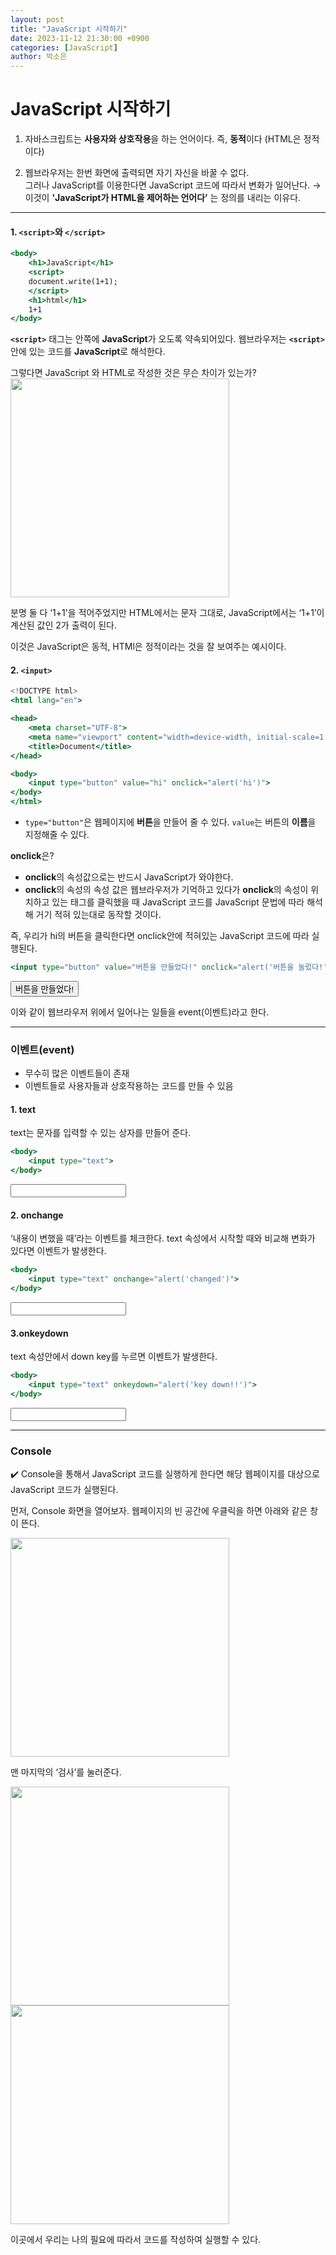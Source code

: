 ```yaml
---
layout: post
title: "JavaScript 시작하기"
date: 2023-11-12 21:30:00 +0900
categories: [JavaScript]
author: 박소은
---
```


# JavaScript 시작하기

1. 자바스크립트는 **사용자와 상호작용**을 하는 언어이다.
즉, **동적**이다 (HTML은 정적이다)

1. 웹브라우저는 한번 화면에 출력되면 자기 자신을 바꿀 수 없다.  
그러나 JavaScript를 이용한다면 JavaScript 코드에 따라서 변화가 일어난다.
→ 이것이 **'JavaScript가 HTML을 제어하는 언어다’** 는 정의를 내리는 이유다.

---

#### 1. `<script>`와 `</script>`

```jsx
<body>
    <h1>JavaScript</h1>
    <script>
    document.write(1+1);
    </script>
    <h1>html</h1>
    1+1
</body>
```

**`<script>`** 태그는 안쪽에 **JavaScript**가 오도록 약속되어있다.
웹브라우저는 **`<script>`** 안에 있는 코드를 **JavaScript**로 해석한다.

그렇다면 JavaScript 와 HTML로 작성한 것은 무슨 차이가 있는가?
<img src="https://luxuriant-grapple-a75.notion.site/image/https%3A%2F%2Fprod-files-secure.s3.us-west-2.amazonaws.com%2Ff85c45c8-aa3f-4984-ad74-ece7aa08b1b1%2F5498f1ef-2fa6-4426-8f68-7c9da70f5c61%2FUntitled.png?table=block&id=42d3400d-93f4-42af-9144-460e761d2ae1&spaceId=f85c45c8-aa3f-4984-ad74-ece7aa08b1b1&width=880&userId=&cache=v2" width="350">

분명 둘 다 ‘1+1'을 적어주었지만 HTML에서는 문자 그대로, JavaScript에서는 ‘1+1’이 계산된 값인 2가 출력이 된다.

이것은 JavaScript은 동적, HTMl은 정적이라는 것을 잘 보여주는 예시이다.


#### 2. `<input>`
```jsx
<!DOCTYPE html>
<html lang="en">

<head>
    <meta charset="UTF-8">
    <meta name="viewport" content="width=device-width, initial-scale=1.0">
    <title>Document</title>
</head>

<body>
    <input type="button" value="hi" onclick="alert('hi')">
</body>
</html>
```

- `type="button"`은 웹페이지에 **버튼**을 만들어 줄 수 있다. 
`value`는 버튼의 **이름**을 지정해줄 수 있다.

**onclick**은?
- **onclick**의 속성값으로는 반드시 JavaScript가 와야한다.
- **onclick**의 속성의 속성 값은 웹브라우저가 기억하고 있다가 **onclick**의 속성이 위치하고 있는 태그를 클릭했을 때 JavaScript 코드를 JavaScript 문법에 따라 해석해 거기 적혀 있는대로 동작할 것이다.

즉, 우리가 hi의 버튼을 클릭한다면 onclick안에 적혀있는 JavaScript 코드에 따라 실행된다.

```jsx
<input type="button" value="버튼을 만들었다!" onclick="alert('버튼을 눌렀다!')">
```
<input type="button" value="버튼을 만들었다!" onclick="alert('버튼을 눌렀다!')">

이와 같이 웹브라우저 위에서 일어나는 일들을 event(이벤트)라고 한다.

---

### 이벤트(event)
- 무수히 많은 이벤트들이 존재
- 이벤트들로 사용자들과 상호작용하는 코드를 만들 수 있음

#### 1. text

text는 문자를 입력할 수 있는 상자를 만들어 준다.
``` jsx
<body>
    <input type="text">
</body>
```
<input type="text">

#### 2. onchange
‘내용이 변했을 때’라는 이벤트를 체크한다.
text 속성에서 시작할 때와 비교해 변화가 있다면 이벤트가 발생한다.
```jsx
<body>
    <input type="text" onchange="alert('changed')">
</body>
```
<body>
	   <input type="text" onchange="alert('changed')">
</body>


#### 3.onkeydown
text 속성안에서 down key를 누르면 이벤트가 발생한다.
```jsx
<body>
    <input type="text" onkeydown="alert('key down!!')">
</body>
```
<body>
		<input type="text" onkeydown="alert('key down!!')">
</body>


---

### Console

 ✔️ Console을 통해서 JavaScript 코드를 실행하게 한다면 해당 웹페이지를 대상으로 JavaScript 코드가 실행된다.

먼저, Console 화면을 열어보자.
웹페이지의 빈 공간에 우클릭을 하면 아래와 같은 창이 뜬다.

<img src="https://luxuriant-grapple-a75.notion.site/image/https%3A%2F%2Fprod-files-secure.s3.us-west-2.amazonaws.com%2Ff85c45c8-aa3f-4984-ad74-ece7aa08b1b1%2Fdeec4d7e-7d11-4211-9465-52b2c61d994e%2FUntitled.png?table=block&id=952a8990-21bb-4014-88eb-e387a6297f19&spaceId=f85c45c8-aa3f-4984-ad74-ece7aa08b1b1&width=580&userId=&cache=v2" width=350>

맨 마지막의 ‘검사’를 눌러준다.

<img src="https://luxuriant-grapple-a75.notion.site/image/https%3A%2F%2Fprod-files-secure.s3.us-west-2.amazonaws.com%2Ff85c45c8-aa3f-4984-ad74-ece7aa08b1b1%2F33cee7a9-74ed-4f29-b0e9-69f3e59d7683%2FUntitled.png?table=block&id=1420aef2-b6d8-4957-9fec-1908c001ff78&spaceId=f85c45c8-aa3f-4984-ad74-ece7aa08b1b1&width=670&userId=&cache=v2" width=350>


<img src="https://luxuriant-grapple-a75.notion.site/image/https%3A%2F%2Fprod-files-secure.s3.us-west-2.amazonaws.com%2Ff85c45c8-aa3f-4984-ad74-ece7aa08b1b1%2F1dac060b-059e-4cb5-993b-f017483f9fd4%2FUntitled.png?table=block&id=f6f97c1f-e4c8-43f6-a2ec-9c8729462a66&spaceId=f85c45c8-aa3f-4984-ad74-ece7aa08b1b1&width=770&userId=&cache=v2" width=350>


이곳에서 우리는 나의 필요에 따라서 코드를 작성하여 실행할 수 있다.
